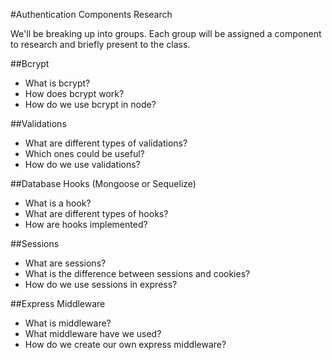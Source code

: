 #Authentication Components Research

We'll be breaking up into groups. Each group will be assigned a component to research and briefly present to the class.

##Bcrypt

* What is bcrypt?
* How does bcrypt work?
* How do we use bcrypt in node?

##Validations

* What are different types of validations?
* Which ones could be useful?
* How do we use validations?

##Database Hooks (Mongoose or Sequelize)

* What is a hook?
* What are different types of hooks?
* How are hooks implemented?

##Sessions

* What are sessions?
* What is the difference between sessions and cookies?
* How do we use sessions in express?

##Express Middleware

* What is middleware?
* What middleware have we used?
* How do we create our own express middleware?
